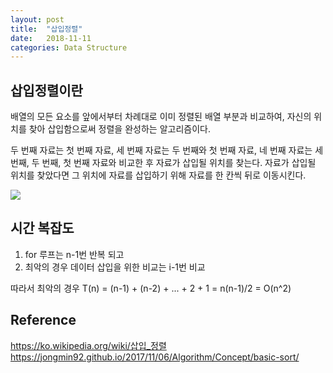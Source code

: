 ```yaml
---
layout: post
title:  "삽입정렬"
date:   2018-11-11
categories: Data Structure
---
```


## 삽입정렬이란

배열의 모든 요소를 앞에서부터 차례대로 이미 정렬된 배열 부분과 비교하여, 자신의 위치를 찾아 삽입함으로써 정렬을 완성하는 알고리즘이다.

두 번째 자료는 첫 번째 자료, 세 번째 자료는 두 번째와 첫 번째 자료, 네 번째 자료는 세 번째, 두 번째, 첫 번째 자료와 비교한 후 자료가 삽입될 위치를 찾는다. 자료가 삽입될 위치를 찾았다면 그 위치에 자료를 삽입하기 위해 자료를 한 칸씩 뒤로 이동시킨다.

![](/image/insertionSort01.png)

## 시간 복잡도

1. for 루프는 n-1번 반복 되고
2. 최악의 경우 데이터 삽입을 위한 비교는 i-1번 비교

따라서 최악의 경우 T(n) = (n-1) + (n-2) + ... + 2 + 1 = n(n-1)/2 = O(n^2)

## Reference

<https://ko.wikipedia.org/wiki/삽입_정렬>
<https://jongmin92.github.io/2017/11/06/Algorithm/Concept/basic-sort/>
